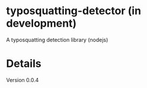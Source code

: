 # typosquatting-detector (in development)
A typosquatting detection library (nodejs)

# Details
Version 0.0.4

